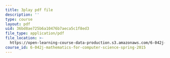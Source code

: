 ```yaml
---
title: 3play pdf file
description: ''
type: course
layout: pdf
uid: 36bd8ae725b6a10476b7aeca5c1f8ed3
file_type: application/pdf
file_location: >-
  https://open-learning-course-data-production.s3.amazonaws.com/6-042j-mathematics-for-computer-science-spring-2015/36bd8ae725b6a10476b7aeca5c1f8ed3_cUYTlKA8jaw.pdf
course_id: 6-042j-mathematics-for-computer-science-spring-2015
---
```

